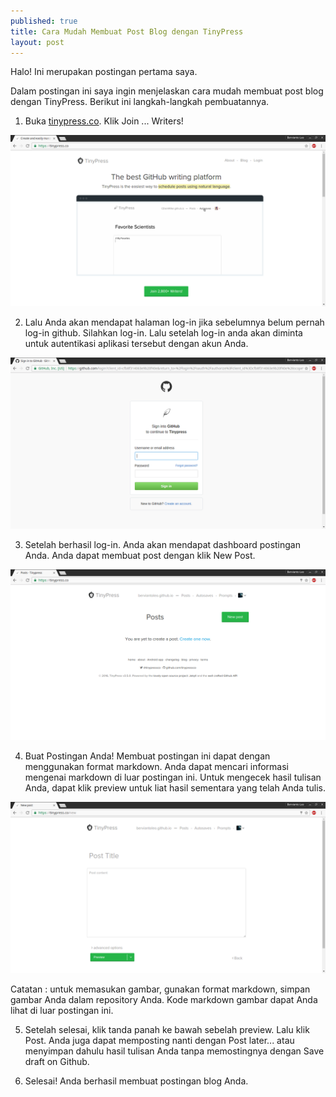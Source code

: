 ```yaml
---
published: true
title: Cara Mudah Membuat Post Blog dengan TinyPress
layout: post
---
```

Halo! Ini merupakan postingan pertama saya.

Dalam postingan ini saya ingin menjelaskan cara mudah membuat post blog dengan TinyPress. Berikut ini langkah-langkah pembuatannya.

1. Buka [tinypress.co](https://tinypress.co). Klik Join ... Writers!

<img src="https://github.com/berviantoleo/berviantoleo.github.io/raw/master/images/blog/1/landing-page.png" alt="Landing Page" class="post">

2. Lalu Anda akan mendapat halaman log-in jika sebelumnya belum pernah log-in github. Silahkan log-in. Lalu setelah log-in anda akan diminta untuk autentikasi aplikasi tersebut dengan akun Anda.

<img src="https://github.com/berviantoleo/berviantoleo.github.io/raw/master/images/blog/1/log-in.png" alt="Log-in Page" class="post">

3. Setelah berhasil log-in. Anda akan mendapat dashboard postingan Anda. Anda dapat membuat post dengan klik New Post.

<img src="https://github.com/berviantoleo/berviantoleo.github.io/raw/master/images/blog/1/post-dashboard.png" alt="Post Dashboard" class="post">

4. Buat Postingan Anda! Membuat postingan ini dapat dengan menggunakan format markdown. Anda dapat mencari informasi mengenai markdown di luar postingan ini. Untuk mengecek hasil tulisan Anda, dapat klik preview untuk liat hasil sementara yang telah Anda tulis.

<img src="https://github.com/berviantoleo/berviantoleo.github.io/raw/master/images/blog/1/create-post.png" alt="Create Post" class="post">

Catatan : untuk memasukan gambar, gunakan format markdown, simpan gambar Anda dalam repository Anda. Kode markdown gambar dapat Anda lihat di luar postingan ini.

5. Setelah selesai, klik tanda panah ke bawah sebelah preview. Lalu klik Post. Anda juga dapat memposting nanti dengan Post later... atau menyimpan dahulu hasil tulisan Anda tanpa memostingnya dengan Save draft on Github.

6. Selesai! Anda berhasil membuat postingan blog Anda.
